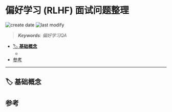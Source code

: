 偏好学习 (RLHF) 面试问题整理
===
<!--START_SECTION:badge-->
![create date](https://img.shields.io/static/v1?label=create%20date&message=2025-09-18&label_color=gray&color=lightsteelblue&style=flat-square)
![last modify](https://img.shields.io/static/v1?label=last%20modify&message=2025-09-18%2016%3A07%3A56&label_color=gray&color=thistle&style=flat-square)
<!--END_SECTION:badge-->
<!--info
date: 2025-09-18 16:48:03
toc_title: 偏好学习QA
top: false
draft: false
hidden: true
section_number: false
level: 0
tags: []
-->

<!--START_SECTION:keywords-->
> ***Keywords**: 偏好学习QA*
<!--END_SECTION:keywords-->

<!--START_SECTION:paper_title-->
<!--END_SECTION:paper_title-->

<!--START_SECTION:toc-->
- [🏷️ **基础概念**](#️-基础概念)
    - [](#)
- [参考](#参考)
<!--END_SECTION:toc-->

---

<!-- 🔥✅❌⭕❓✔️☑️⚠️⏳🔄⬆️⬇️⬅️➡️↔️📌📍🔖🏷️💡📝 -->
## 🏷️ **基础概念**

###

## 参考